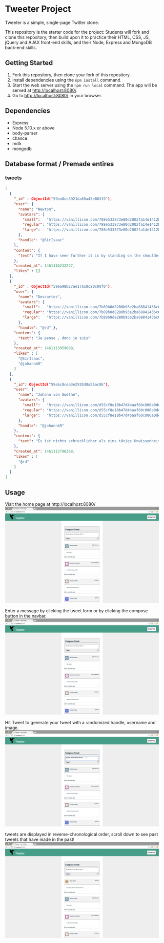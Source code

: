 # Tweeter Project

Tweeter is a simple, single-page Twitter clone.

This repository is the starter code for the project: Students will fork and clone this repository, then build upon it to practice their HTML, CSS, JS, jQuery and AJAX front-end skills, and their Node, Express and MongoDB back-end skills.

## Getting Started

1. Fork this repository, then clone your fork of this repository.
2. Install dependencies using the `npm install` command.
3. Start the web server using the `npm run local` command. The app will be served at <http://localhost:8080/>.
4. Go to <http://localhost:8080/> in your browser.

## Dependencies

- Express
- Node 5.10.x or above
- body-parser
- chance
- md5
- mongodb


## Database format / Premade entires

### tweets
```JSON
[
  {
    "_id" : ObjectId("59ea8cc5921da60a43e00319"),
    "user": {
      "name": "Newton",
      "avatars": {
        "small":   "https://vanillicon.com/788e533873e80d2002fa14e1412b4188_50.png",
        "regular": "https://vanillicon.com/788e533873e80d2002fa14e1412b4188.png",
        "large":   "https://vanillicon.com/788e533873e80d2002fa14e1412b4188_200.png"
      },
      "handle": "@SirIsaac"
    },
    "content": {
      "text": "If I have seen further it is by standing on the shoulders of giants"
    },
    "created_at": 1461116232227,
    "likes" : []
  },
  {
    "_id" : ObjectId("59ea98b27ae17a10c20c09f0"),
    "user": {
      "name": "Descartes",
      "avatars": {
        "small":   "https://vanillicon.com/7b89b0d8280b93e2ba68841436c0bebc_50.png",
        "regular": "https://vanillicon.com/7b89b0d8280b93e2ba68841436c0bebc.png",
        "large":   "https://vanillicon.com/7b89b0d8280b93e2ba68841436c0bebc_200.png"
      },
      "handle": "@rd" },
    "content": {
      "text": "Je pense , donc je suis"
    },
    "created_at": 1461113959088,
    "likes" : [
      "@SirIsaac",
      "@johann49"
    ]
  },
  {
    "_id": ObjectId("59ebc8cea3e2920d0a55ac86"),
    "user": {
      "name": "Johann von Goethe",
      "avatars": {
        "small":   "https://vanillicon.com/d55cf8e18b47d4baaf60c006a0de39e1_50.png",
        "regular": "https://vanillicon.com/d55cf8e18b47d4baaf60c006a0de39e1.png",
        "large":   "https://vanillicon.com/d55cf8e18b47d4baaf60c006a0de39e1_200.png"
      },
      "handle": "@johann49"
    },
    "content": {
      "text": "Es ist nichts schrecklicher als eine tätige Unwissenheit."
    },
    "created_at": 1461113796368,
    "likes" : [
      "@rd"
    ]
  }
]
```

## Usage

Visit the home page at http://localhost:8080/
!["landing page"](https://github.com/Travis-ko/tweeter/blob/master/docs/tweeter-1.png?raw=true)

Enter a message by clicking the tweet form or by clicking the compose button in the navbar.
!["click the compose button"](https://github.com/Travis-ko/tweeter/blob/master/docs/tweeter-2.png?raw=true)

Hit Tweet to generate your tweet with a randomized handle, username and image.
!["Hit tweet"](https://github.com/Travis-ko/tweeter/blob/master/docs/tweeter-3.png?raw=true)

tweets are displayed in reverse-chronological order, scroll down to see past tweets that have made in the past!
!["look at all your past tweeter fun"](https://github.com/Travis-ko/tweeter/blob/master/docs/tweeter-4.png?raw=true)
